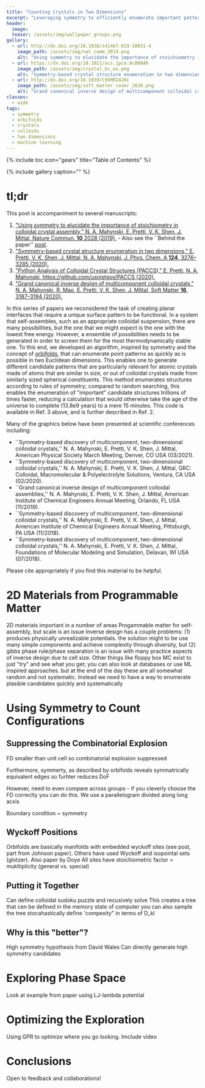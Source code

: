 ```yaml
---
title: "Counting Crystals in Two Dimensions"
excerpt: "Leveraging symmetry to efficiently enumerate important patterns in 2D."
header:
  image: 
  teaser: /assets/img/wallpaper_groups.png
gallery:
  - url: http://dx.doi.org/10.1038/s41467-019-10031-4
    image_path: /assets/img/nat_comm_2019.png
    alt: "Using symmetry to elucidate the importance of stoichiometry in colloidal crystal assembly."
  - url: https://dx.doi.org/10.1021/acs.jpca.0c00846
    image_path: /assets/img/crystal_bc_ex.png
    alt: "Symmetry-based crystal structure enumeration in two dimensions."
  - url: http://dx.doi.org/10.1039/C9SM02426C
    image_path: /assets/img/soft_matter_cover_2020.png
    alt: "Grand canonical inverse design of multicomponent colloidal crystals."
classes:
  - wide
tags:
  - symmetry
  - orbifolds
  - crystals
  - colloids
  - two-dimensions
  - machine learning
---
```


{% include toc icon="gears" title="Table of Contents" %}

{% include gallery caption="" %}

# tl;dr

This post is accompaniment to several manuscripts:

1. ["Using symmetry to elucidate the importance of stoichiometry in colloidal crystal assembly," N. A. Mahynski, E. Pretti, V. K. Shen, J. Mittal, Nature Commun. <b>10</b> 2028 (2019).](https://dx.doi.org/10.1038/s41467-019-10031-4) - Also see the ``Behind the paper'' [post](https://chemistrycommunity.nature.com/users/255993-nathan-mahynski/posts/48551-using-symmetry-to-elucidate-the-importance-of-stoichiometry-in-colloidal-crystal-assembly).
2. ["Symmetry-based crystal structure enumeration in two dimensions," E. Pretti, V. K. Shen, J. Mittal, N. A. Mahynski, J. Phys. Chem. A <b>124</b>, 3276–3285 (2020).](https://doi.org/10.1021/acs.jpca.0c00846)
3. ["Python Analysis of Colloidal Crystal Structures (PACCS)," E. Pretti, N. A. Mahynski, https://github.com/usnistgov/PACCS (2020).](https://github.com/usnistgov/PACCS) 
4. ["Grand canonical inverse design of multicomponent colloidal crystals," N. A. Mahynski, R. Mao, E. Pretti, V. K. Shen, J. Mittal, Soft Matter <b>16</b>, 3187–3194 (2020).](https://dx.doi.org/10.1039/C9SM02426C)

In this series of papers we reconsidered the task of creating planar interfaces that require a unique surface pattern to be functional. In a system that self-assembles, such as an appropriate colloidal suspension, there are many possibilities, but the one that we might expect is the one with the lowest free energy.  However, a ensemble of possibilities needs to be generated in order to screen them for the most thermodynamically stable one.  To this end, we developed an algorithm, inspired by symmetry and the concept of [orbifolds](/notes/orbifolds), that can enumerate point patterns as quickly as is possible in two Euclidean dimensions.  This enables one to generate different candidate patterns that are particularly relevant for atomic crystals made of atoms that are similar in size, or out of colloidal crystals made from similarly sized spherical constituents.  This method enumerates structures according to rules of symmetry; compared to random searching, this enables the enumeration of "important" candidate structures trillions of times faster, reducing a calculation that would otherwise take the age of the universe to complete (13.8e9 years) to a mere 15 minutes.  This code is available in Ref. 3 above, and is further described in Ref. 2.

Many of the graphics below have been presented at scientific conferences including:

* ``Symmetry-based discovery of multicomponent, two-dimensional colloidal crystals,'' N. A. Mahynski, E. Pretti, V. K. Shen, J. Mittal, American Physical Society March Meeting, Denver, CO USA (03/2021).
* ``Symmetry-based discovery of multicomponent, two-dimensional colloidal crystals,'' N. A. Mahynski, E. Pretti, V. K. Shen, J. Mittal, GRC: Colloidal, Macromolecular & Polyelectrolyte Solutions, Ventura, CA USA (02/2020). 
* ``Grand canonical inverse design of multicomponent colloidal assemblies,'' N. A. Mahynski, E. Pretti, V. K. Shen, J. Mittal, American Institute of Chemical Engineers Annual Meeting, Orlando, FL USA (11/2019).
* ``Symmetry-based discovery of multicomponent, two-dimensional colloidal crystals,'' N. A. Mahynski, E. Pretti, V. K. Shen, J. Mittal, American Institute of Chemical Engineers Annual Meeting, Pittsburgh, PA USA (11/2018).
* ``Symmetry-based discovery of multicomponent, two-dimensional colloidal crystals,'' N. A. Mahynski, E. Pretti, V. K. Shen, J. Mittal, Foundations of Molecular Modeling and Simulation, Delavan, WI USA (07/2018). 

Please cite appropriately if you find this material to be helpful.

# 2D Materials from Programmable Matter

2D materials important in a number of areas
Progammable matter for self-assembly, but scale is an issue
Inverse design has a couple problems: (1) produces physically unrealizable potentials.  the solution might to be use many simple components and achieve complexity through diversity, but (2) gibbs phase rule/phase separation is an issue with many practice aspects of inverse design due to cell size.
Other things like floppy box MC exist to just "try" and see what you get; you can also look at databases or use ML inspired approaches.  but at the end of the day these are all somewhat random and not systematic.
Instead we need to have a way to enumerate plasible candidates quickly and systematically

# Using Symmetry to Count Configurations

## Suppressing the Combinatorial Explosion

FD smaller than unit cell so combinatorial explosion suppressed

Furthermore, symmerty, as described by orbifolds reveals symmatrically equivalent edges so furhter reduces DoF

However, need to even compare across groups - if you cleverly choose the FD correclty you can do this.  We use a parallelogram divided along long acxis

Boundary condition ~ symmetry

## Wyckoff Positions

Orbifolds are basically manifolds with embedded wyckoff sites (see post, part from Johnson paper).  Others have used Wyckoff and isopointal sets (glotzer). Also paper by Doye
All sites have stoichiometric factor = mukltiplicity (general vs. special)

## Putting it Together

Can define colloidal sudoku puzzle and recusively solve
This creates a tree that cen be defined in the memory state of computer
you can also sample the tree stocahastically
define 'compexity" in terms of D_kl

## Why is this "better"?

High symmetry hypothesis from David Wales
Can directly generate high symmetry candidates


# Exploring Phase Space

Look at example from paper using LJ-lambda potential

# Optimizing the Exploration

Using GPR to optimize where you go looking.
Imclude video

# Conclusions

Open to feedback and collaborations!



